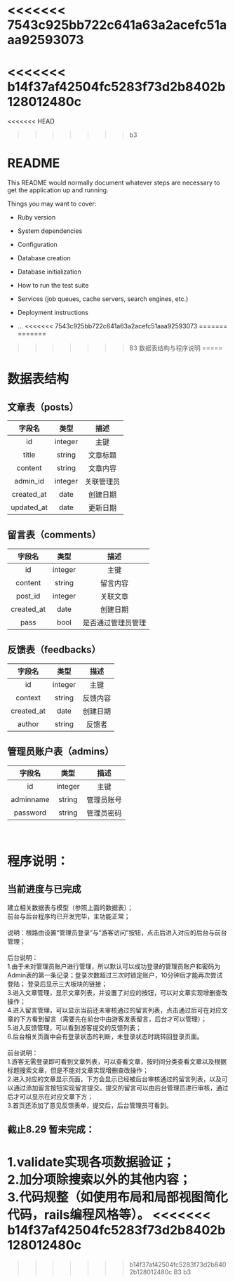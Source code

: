 <<<<<<< 7543c925bb722c641a63a2acefc51aaa92593073
=======
<<<<<<< b14f37af42504fc5283f73d2b8402b128012480c
=======
<<<<<<< HEAD
>>>>>>> b3
# README

This README would normally document whatever steps are necessary to get the
application up and running.

Things you may want to cover:

* Ruby version

* System dependencies

* Configuration

* Database creation

* Database initialization

* How to run the test suite

* Services (job queues, cache servers, search engines, etc.)

* Deployment instructions

* ...
<<<<<<< 7543c925bb722c641a63a2acefc51aaa92593073
=======
=======
>>>>>>> B3
数据表结构与程序说明
=====
# 数据表结构

## 文章表（posts）

字段名|类型|描述
:----:|:----:|:---:
id        |integer|主键
title     |string |文章标题
content   |string |文章内容
admin_id  |integer|关联管理员
created_at|date   |创建日期
updated_at|date   |更新日期

## 留言表（comments）

字段名|类型|描述
:----:|:----:|:---:
id        |integer|主键
content   |string |留言内容
post_id   |integer|关联文章
created_at|date   |创建日期
pass      |bool   |是否通过管理员管理

## 反馈表（feedbacks）

字段名|类型|描述
:----:|:----:|:---:
id        |integer|主键
context   |string |反馈内容
created_at|date   |创建日期
author    |string |反馈者

## 管理员账户表（admins）

字段名|类型|描述
:----:|:----:|:---:
id        |integer |主键
adminname |string  |管理员账号
password  |string  |管理员密码 
<br>

程序说明：
====
## 当前进度与已完成<br>
建立相关数据表与模型（参照上面的数据表）；<br>
前台与后台程序均已开发完毕，主功能正常；<br><br>
说明：根路由设置“管理员登录”与“游客访问”按钮，点击后进入对应的后台与前台管理；<br><br>
后台说明：<br>
1.由于未对管理员账户进行管理，所以默认可以成功登录的管理员账户和密码为Admin表的第一条记录；登录次数超过三次时锁定账户，10分钟后才能再次尝试登陆；
登录后显示三大板块的链接；<br>
3.进入文章管理，显示文章列表，并设置了对应的按钮，可以对文章实现增删查改操作；<br>
4.进入留言管理，可以显示当前还未审核通过的留言列表，点击通过后可在对应文章的下方看到留言（需要先在前台中由游客发表留言，后台才可以管理）；<br>
5.进入反馈管理，可以看到游客提交的反馈列表；<br>
6.后台相关页面中会有登录状态的判断，未登录状态时跳转回登录页面。<br><br>
前台说明：<br>
1.游客无需登录即可看到文章列表，可以查看文章，按时间分类查看文章以及根据标题搜索文章，但是不能对文章实现增删查改操作；<br>
2.进入对应的文章显示页面，下方会显示已经被后台审核通过的留言列表，以及可以通过添加留言按钮实现留言提交。提交的留言可以由后台管理员进行审核，通过后才可以显示在对应文章下方；<br>
3.首页还添加了意见反馈表单，提交后，后台管理员可看到。<br>
## 截止8.29 暂未完成：<br>
1.validate实现各项数据验证；<br>
2.加分项除搜索以外的其他内容；<br>
3.代码规整（如使用布局和局部视图简化代码，rails编程风格等）。
<<<<<<< b14f37af42504fc5283f73d2b8402b128012480c
=======
>>>>>>> b14f37af42504fc5283f73d2b8402b128012480c
>>>>>>> B3
>>>>>>> b3

